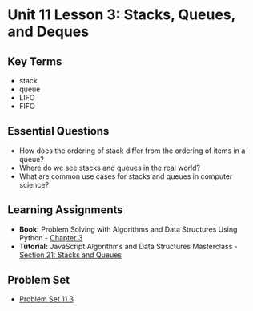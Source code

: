 # Unit 11 Lesson 3: Stacks, Queues, and Deques

## Key Terms
* stack
* queue
* LIFO
* FIFO

## Essential Questions
* How does the ordering of stack differ from the ordering of items in a queue?
* Where do we see stacks and queues in the real world?
* What are common use cases for stacks and queues in computer science?

## Learning Assignments
* **Book:** Problem Solving with Algorithms and Data Structures Using Python - [Chapter 3](https://marcy-lab-school.s3.us-east-2.amazonaws.com/DS+and+Algos+Ch.+3.pdf)
* **Tutorial:** JavaScript Algorithms and Data Structures Masterclass - [Section 21: Stacks and Queues](https://www.udemy.com/course/js-algorithms-and-data-structures-masterclass/learn/lecture/11198422#overview)

## Problem Set
* [Problem Set 11.3](https://github.com/The-Marcy-Lab-School/problem-set-11_3)
